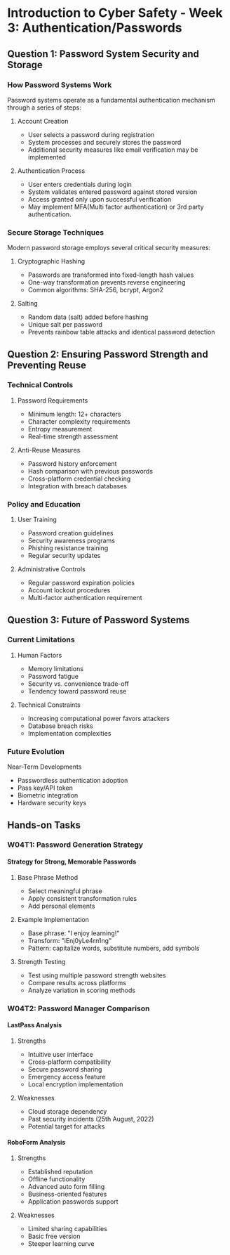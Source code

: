 # Introduction to Cyber Safety - Week 3: Authentication/Passwords
## Question 1: Password System Security and Storage

### How Password Systems Work

Password systems operate as a fundamental authentication mechanism through a series of steps:

1. Account Creation
   - User selects a password during registration
   - System processes and securely stores the password
   - Additional security measures like email verification may be implemented

2. Authentication Process
   - User enters credentials during login
   - System validates entered password against stored version
   - Access granted only upon successful verification
   - May implement MFA(Multi factor authentication) or 3rd party authentication.

### Secure Storage Techniques

Modern password storage employs several critical security measures:

1. Cryptographic Hashing
   - Passwords are transformed into fixed-length hash values
   - One-way transformation prevents reverse engineering
   - Common algorithms: SHA-256, bcrypt, Argon2

2. Salting
   - Random data (salt) added before hashing
   - Unique salt per password
   - Prevents rainbow table attacks and identical password detection


## Question 2: Ensuring Password Strength and Preventing Reuse

### Technical Controls

1. Password Requirements
   - Minimum length: 12+ characters
   - Character complexity requirements
   - Entropy measurement
   - Real-time strength assessment

2. Anti-Reuse Measures
   - Password history enforcement
   - Hash comparison with previous passwords
   - Cross-platform credential checking
   - Integration with breach databases

### Policy and Education

1. User Training
   - Password creation guidelines
   - Security awareness programs
   - Phishing resistance training
   - Regular security updates

2. Administrative Controls
   - Regular password expiration policies
   - Account lockout procedures
   - Multi-factor authentication requirement

## Question 3: Future of Password Systems

### Current Limitations

1. Human Factors
   - Memory limitations
   - Password fatigue
   - Security vs. convenience trade-off
   - Tendency toward password reuse

2. Technical Constraints
   - Increasing computational power favors attackers
   - Database breach risks
   - Implementation complexities

### Future Evolution

Near-Term Developments
   - Passwordless authentication adoption
   - Pass key/API token
   - Biometric integration
   - Hardware security keys


## Hands-on Tasks

### W04T1: Password Generation Strategy

#### Strategy for Strong, Memorable Passwords

1. Base Phrase Method
   - Select meaningful phrase
   - Apply consistent transformation rules
   - Add personal elements

2. Example Implementation
   - Base phrase: "I enjoy learning!"
   - Transform: "iEnj0yLe4rn1ng"
   - Pattern: capitalize words, substitute numbers, add symbols

3. Strength Testing
   - Test using multiple password strength websites
   - Compare results across platforms
   - Analyze variation in scoring methods

### W04T2: Password Manager Comparison

#### LastPass Analysis

1. Strengths
   - Intuitive user interface
   - Cross-platform compatibility
   - Secure password sharing
   - Emergency access feature
   - Local encryption implementation

2. Weaknesses
   - Cloud storage dependency
   - Past security incidents (25th August, 2022)
   - Potential target for attacks

#### RoboForm Analysis

1. Strengths
   - Established reputation
   - Offline functionality
   - Advanced auto form filling
   - Business-oriented features
   - Application passwords support

2. Weaknesses
   - Limited sharing capabilities
   - Basic free version
   - Steeper learning curve

